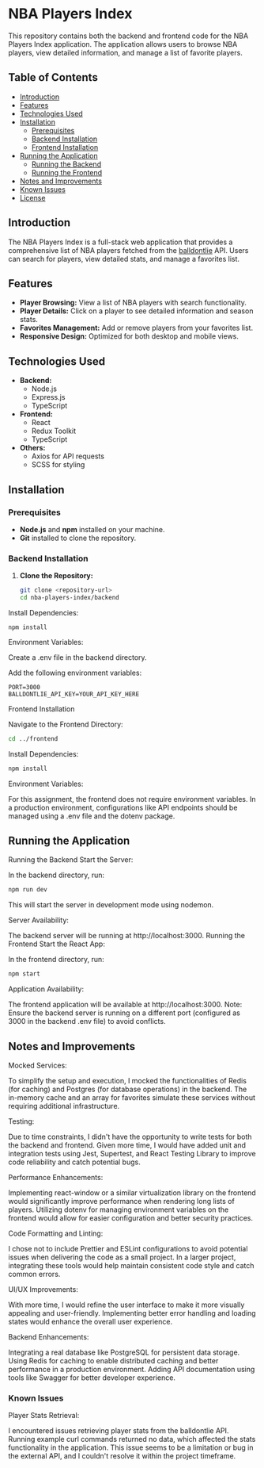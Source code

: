 # NBA Players Index

This repository contains both the backend and frontend code for the NBA Players Index application. The application allows users to browse NBA players, view detailed information, and manage a list of favorite players.

## Table of Contents

- [Introduction](#introduction)
- [Features](#features)
- [Technologies Used](#technologies-used)
- [Installation](#installation)
    - [Prerequisites](#prerequisites)
    - [Backend Installation](#backend-installation)
    - [Frontend Installation](#frontend-installation)
- [Running the Application](#running-the-application)
    - [Running the Backend](#running-the-backend)
    - [Running the Frontend](#running-the-frontend)
- [Notes and Improvements](#notes-and-improvements)
- [Known Issues](#known-issues)
- [License](#license)

## Introduction

The NBA Players Index is a full-stack web application that provides a comprehensive list of NBA players fetched from the [balldontlie](https://www.balldontlie.io/) API. Users can search for players, view detailed stats, and manage a favorites list.

## Features

- **Player Browsing:** View a list of NBA players with search functionality.
- **Player Details:** Click on a player to see detailed information and season stats.
- **Favorites Management:** Add or remove players from your favorites list.
- **Responsive Design:** Optimized for both desktop and mobile views.

## Technologies Used

- **Backend:**
    - Node.js
    - Express.js
    - TypeScript
- **Frontend:**
    - React
    - Redux Toolkit
    - TypeScript
- **Others:**
    - Axios for API requests
    - SCSS for styling

## Installation

### Prerequisites

- **Node.js** and **npm** installed on your machine.
- **Git** installed to clone the repository.

### Backend Installation

1. **Clone the Repository:**

   ```bash
   git clone <repository-url>
   cd nba-players-index/backend
   ```
Install Dependencies:

    npm install

Environment Variables:

Create a .env file in the backend directory.

Add the following environment variables:

```env
PORT=3000
BALLDONTLIE_API_KEY=YOUR_API_KEY_HERE
```
Frontend Installation

Navigate to the Frontend Directory:

```bash
cd ../frontend
```
Install Dependencies:

```bash
npm install
```
Environment Variables:

For this assignment, the frontend does not require environment variables.
In a production environment, configurations like API endpoints should be managed using a .env file and the dotenv package.

## Running the Application

Running the Backend
Start the Server:

In the backend directory, run:

```bash
npm run dev
```
This will start the server in development mode using nodemon.

Server Availability:

The backend server will be running at http://localhost:3000.
Running the Frontend
Start the React App:

In the frontend directory, run:

```bash
npm start
```
Application Availability:

The frontend application will be available at http://localhost:3000.
Note: Ensure the backend server is running on a different port (configured as 3000 in the backend .env file) to avoid conflicts.

 ## Notes and Improvements
Mocked Services:

To simplify the setup and execution, I mocked the functionalities of Redis (for caching) and Postgres (for database operations) in the backend. The in-memory cache and an array for favorites simulate these services without requiring additional infrastructure.

Testing:

Due to time constraints, I didn't have the opportunity to write tests for both the backend and frontend. Given more time, I would have added unit and integration tests using Jest, Supertest, and React Testing Library to improve code reliability and catch potential bugs.

Performance Enhancements:

Implementing react-window or a similar virtualization library on the frontend would significantly improve performance when rendering long lists of players.
Utilizing dotenv for managing environment variables on the frontend would allow for easier configuration and better security practices.

Code Formatting and Linting:

I chose not to include Prettier and ESLint configurations to avoid potential issues when delivering the code as a small project. In a larger project, integrating these tools would help maintain consistent code style and catch common errors.

UI/UX Improvements:

With more time, I would refine the user interface to make it more visually appealing and user-friendly.
Implementing better error handling and loading states would enhance the overall user experience.

Backend Enhancements:

Integrating a real database like PostgreSQL for persistent data storage.
Using Redis for caching to enable distributed caching and better performance in a production environment.
Adding API documentation using tools like Swagger for better developer experience.

### Known Issues
Player Stats Retrieval:

I encountered issues retrieving player stats from the balldontlie API. Running example curl commands returned no data, which affected the stats functionality in the application.
This issue seems to be a limitation or bug in the external API, and I couldn't resolve it within the project timeframe.
